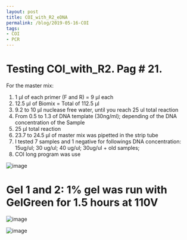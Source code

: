```yaml
---
layout: post
title: COI_with_R2_eDNA
permalink: /blog/2019-05-16-COI
tags:
- COI
- PCR
---
```


# Testing COI_with_R2. Pag # 21.

For the master mix:

1. 1 µl of each primer (F and R) = 9 µl each
2. 12.5 µl of Biomix = Total of 112.5 µl
3. 9.2 to 10 µl nuclease free water, until you reach 25 ul total reaction
4. From 0.5 to 1.3 of DNA template (30ng/ml); depending of the DNA concentration of the Sample
5. 25 µl total reaction
6. 23.7 to 24.5 µl of master mix was pipetted in the strip tube
7. I tested 7 samples and 1 negative for followings DNA concentration: 15ug/ul; 30 ug/ul; 40 ug/ul; 30ug/ul + old samples; 
8. COI long program was use

![image](/eDNA/images/Pag21_COI.jpg)

# Gel 1 and 2: 1% gel was run with GelGreen for 1.5 hours at 110V

![image](/eDNA/images/COI_Page21.png)

![image](/eDNA/images/COI_Pag21_2.png)
